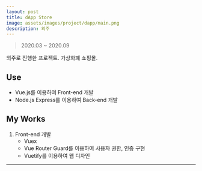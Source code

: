 ```yaml
---
layout: post
title: dApp Store
image: assets/images/project/dapp/main.png
description: 외주
---
```

> 2020.03 ~ 2020.09

외주로 진행한 프로젝트. 가상화폐 쇼핑몰.

## Use
- Vue.js를 이용하여 Front-end 개발
- Node.js Express를 이용하여 Back-end 개발

## My Works
1. Front-end 개발
    - Vuex
    - Vue Router Guard를 이용하여 사용자 권한, 인증 구현
    - Vuetify를 이용하여 웹 디자인

---
